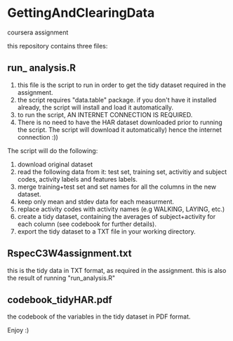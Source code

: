 # GettingAndClearingData
coursera assignment

this repository contains three files:

run_ analysis.R
---------------
1. this file is the script to run in order to get the tidy dataset required in the assignment.
2. the script requires "data.table" package. if you don't have it installed already, the script will install and load it automatically.
3. to run the script, AN INTERNET CONNECTION IS REQUIRED.
4. There is no need to have the HAR dataset downloaded prior to running the script. The script will download it automatically) hence the internet connection :)) 

The script will do the following:
1. download original dataset
2. read the following data from it: test set, training set, activitiy and subject codes, activity labels and features labels.
3. merge training+test set and set names for all the columns in the new dataset.
4. keep only mean and stdev data for each measurment.
4. replace activity codes with activity names (e.g WALKING, LAYING, etc.)
5. create a tidy dataset, containing the averages of subject+activity for each column (see codebook for further details).
6. export the tidy dataset to a TXT file in your working directory.

RspecC3W4assignment.txt
-----------------------
this is the tidy data in TXT format, as required in the assignment. this is also the result of running "run_analysis.R"

codebook_tidyHAR.pdf
--------------------
the codebook of the variables in the tidy dataset in PDF format.


Enjoy :)
